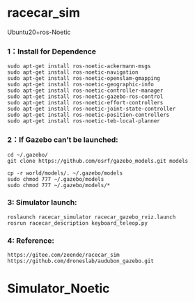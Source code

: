 # racecar_sim
Ubuntu20+ros-Noetic  

### 1：Install for Dependence

```shell
sudo apt-get install ros-noetic-ackermann-msgs
sudo apt-get install ros-noetic-navigation
sudo apt-get install ros-noetic-openslam-gmapping
sudo apt-get install ros-noetic-geographic-info
sudo apt-get install ros-noetic-controller-manager
sudo apt-get install ros-noetic-gazebo-ros-control
sudo apt-get install ros-noetic-effort-controllers
sudo apt-get install ros-noetic-joint-state-controller 
sudo apt-get install ros-noetic-position-controllers  
sudo apt-get install ros-noetic-teb-local-planner
```

### 2：If Gazebo can't be launched:

```shell
cd ~/.gazebo/
git clone https://github.com/osrf/gazebo_models.git models

cp -r world/models/. ~/.gazebo/models
sudo chmod 777 ~/.gazebo/models
sudo chmod 777 ~/.gazebo/models/*
```
### 3: Simulator launch:

```shell
roslaunch racecar_simulator racecar_gazebo_rviz.launch
rosrun racecar_description keyboard_teleop.py
```

### 4: Reference:
	https://gitee.com/zeende/racecar_sim
	https://github.com/droneslab/audubon_gazebo.git

# Simulator_Noetic
